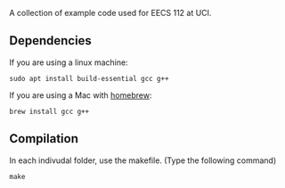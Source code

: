 A collection of example code used for EECS 112 at UCI.


## Dependencies

If you are using a linux machine:
```console
sudo apt install build-essential gcc g++
```

If you are using a Mac with [homebrew](https://brew.sh):
```console
brew install gcc g++
```

## Compilation

In each indivudal folder, use the makefile. (Type the following command)
```console
make
```
